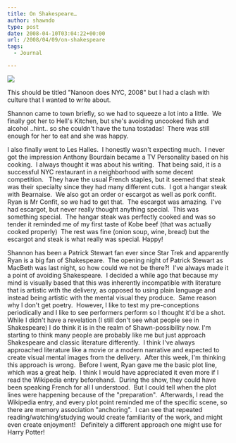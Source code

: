 ```yaml
---
title: On Shakespeare…
author: shawndo
type: post
date: 2008-04-10T03:04:22+00:00
url: /2008/04/09/on-shakespeare
tags:
  - Journal

---
```

![](/images/2008/04/leshalles.jpg)

This should be titled "Nanoon does NYC, 2008" but I had a clash with culture that I wanted to write about.  

Shannon came to town briefly, so we had to squeeze a lot into a little.  We finally got her to Hell's Kitchen, but she's avoiding uncooked fish and alcohol ..hint.. so she couldn't have the tuna tostadas!  There was still enough for her to eat and she was happy.  

I also finally went to Les Halles.  I honestly wasn't expecting much.  I never got the impression Anthony Bourdain became a TV Personality based on his cooking.  I always thought it was about his writing.  That being said, it is a successful NYC restaurant in a neighborhood with some decent competition.   They have the usual French staples, but it seemed that steak was their specialty since they had many different cuts.  I got a hangar steak with Bearnaise.  We also got an order or escargot as well as pork confit.  Ryan is Mr Confit, so we had to get that.  The escargot was amazing.  I've had escargot, but never really thought anything special.  This was something special.  The hangar steak was perfectly cooked and was so tender it reminded me of my first taste of Kobe beef (that was actually cooked properly)  The rest was fine (onion soup, wine, bread) but the escargot and steak is what really was special. Happy!  

Shannon has been a Patrick Stewart fan ever since Star Trek and apparently Ryan is a big fan of Shakespeare.  The opening night of Patrick Stewart as MacBeth was last night, so how could we not be there?!  I've always made it a point of avoiding Shakespeare.  I decided a while ago that because my mind is visually based that this was inherently incompatible with literature that is artistic with the delivery, as opposed to using plain language and instead being artistic with the mental visual they produce.  Same reason why I don't get poetry.  However, I like to test my pre-conceptions periodically and I like to see performers perform so I thought it'd be a shot.  While I didn't have a revelation (I still don't see what people see in Shakespeare) I do think it is in the realm of Shawn-possibility now. I'm starting to think many people are probably like me but just approach Shakespeare and classic literature differently.  I think I've always approached literature like a movie or a modern narrative and expected to create visual mental images from the delivery.  After this week, I'm thinking this approach is wrong.  Before I went, Ryan gave me the basic plot line, which was a great help.  I think I would have appreciated it even more if I read the Wikipedia entry beforehand.  During the show, they could have been speaking French for all I understood.  But I could tell when the plot lines were happening because of the "preparation".  Afterwards, I read the Wikipedia entry, and every plot point reminded me of the specific scene, so there are memory association "anchoring".  I can see that repeated reading/watching/studying would create familiarity of the work, and might even create enjoyment!   Definitely a different approach one might use for Harry Potter!